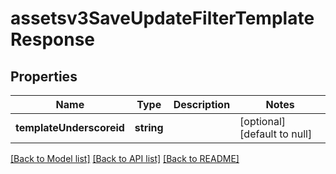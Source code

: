 # assetsv3SaveUpdateFilterTemplateResponse

## Properties
Name | Type | Description | Notes
------------ | ------------- | ------------- | -------------
**templateUnderscoreid** | **string** |  | [optional] [default to null]

[[Back to Model list]](../README.md#documentation-for-models) [[Back to API list]](../README.md#documentation-for-api-endpoints) [[Back to README]](../README.md)


